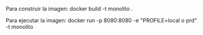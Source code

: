 Para construir la imagen:
docker build -t monolito .

Para ejecutar la imagen:
docker run -p 8080:8080 -e "PROFILE=local o prd" -t monolito